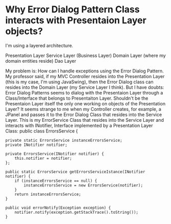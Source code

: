 
# Why Error Dialog Pattern Class interacts with Presentaion Layer objects?

I'm using a layered architecture.

Presentation Layer
Service Layer (Business Layer)
Domain Layer (where my domain entities reside)
Dao Layer

My problem is:
How can I handle exceptions using the Error Dialog Pattern.
My professor said, if my MVC Controller resides into the Presentation Layer (this is my case, I'm using JavaSwing), then the Error Dialog class can resides into the Domain Layer (my Service Layer I think).
But I have doubts:
Error Dialog Patterns seems to dialog with the Presentaion Layer through a Class/Interface that belongs to Presentaiton Layer. Shouldn't be the Presentaion Layer itself the only one working on objects of the Presentation Layer? It seems strange to me when my Controller creates, for example, a JPanel and passes it to the Error Dialog Class that resides into the Service Layer.
This is my ErrorService Class that resides into the Service Layer and interacts with INotifier, Interface implemented by a Presentation Layer Class:
public class ErrorsService {

    private static ErrorsService instanceErrorsService;
    private INotifier notifier;
    
    private ErrorsService(INotifier notifier) {
        this.notifier = notifier;
    };
    
    public static ErrorsService getErrorsServiceIstance(INotifier notifier) {
        if (instanceErrorsService == null) {
            instanceErrorsService = new ErrorsService(notifier);
        }
        return instanceErrorsService;
    }
    
    public void errorNotify(Exception exception) {
        notifier.notify(exception.getStackTrace().toString());
    }


        